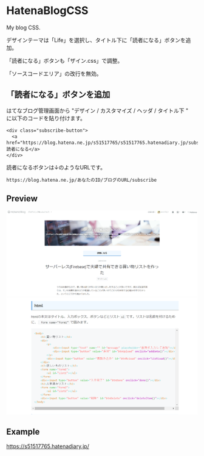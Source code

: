 # HatenaBlogCSS
My blog CSS.

デザインテーマは「Life」を選択し、タイトル下に「読者になる」ボタンを追加。

「読者になる」ボタンも「ザイン.css」で調整。

「ソースコードエリア」の改行を無効。

## 「読者になる」ボタンを追加
はてなブログ管理画面から "デザイン / カスタマイズ / ヘッダ / タイトル下 "　に以下のコードを貼り付けます。

```
<div class="subscribe-button">
  <a href="https://blog.hatena.ne.jp/s51517765/s51517765.hatenadiary.jp/subscribe">読者になる</a>
</div>
```
読者になるボタンは↓のようなURLです。
```
https://blog.hatena.ne.jp/あなたのID/ブログのURL/subscribe
```

## Preview
<img src="https://github.com/s51517765/HatenaBlogCSS/blob/master/%E3%83%96%E3%83%AD%E3%82%B0%E3%83%88%E3%83%83%E3%83%97.PNG">
<img src="https://github.com/s51517765/HatenaBlogCSS/blob/master/%E3%82%BD%E3%83%BC%E3%82%B9%E3%82%B3%E3%83%BC%E3%83%89%E3%82%A8%E3%83%AA%E3%82%A2.PNG">


## Example

https://s51517765.hatenadiary.jp/
